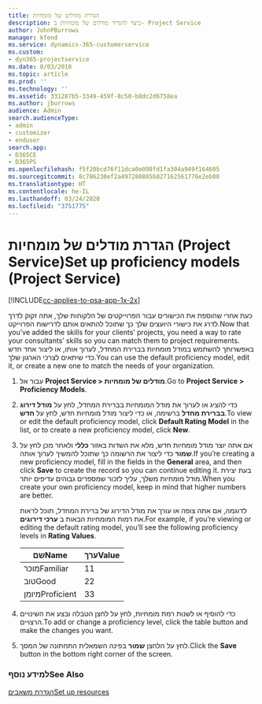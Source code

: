 ```yaml
---
title: ‏‫‏‫הגדרת מודלים של מומחיות
description: כיצד להגדיר מודלים של מומחיות ב- Project Service
author: JohnPBurrows
manager: kfend
ms.service: dynamics-365-customerservice
ms.custom:
- dyn365-projectservice
ms.date: 8/03/2018
ms.topic: article
ms.prod: ''
ms.technology: ''
ms.assetid: 331287b5-3349-459f-8c50-b8dc2d6758ea
ms.author: jburrows
audience: Admin
search.audienceType:
- admin
- customizer
- enduser
search.app:
- D365CE
- D365PS
ms.openlocfilehash: f5f20bcd76f11dca0e098fd1fa304a949f164605
ms.sourcegitcommit: 8c786230ef2a497280885b827162561776e2eb00
ms.translationtype: HT
ms.contentlocale: he-IL
ms.lasthandoff: 03/24/2020
ms.locfileid: "3751775"
---
```

# <a name="set-up-proficiency-models-project-service"></a><span data-ttu-id="50a3f-103">הגדרת מודלים של מומחיות (Project Service)</span><span class="sxs-lookup"><span data-stu-id="50a3f-103">Set up proficiency models (Project Service)</span></span>

[!INCLUDE[cc-applies-to-psa-app-1x-2x](../includes/cc-applies-to-psa-app-1x-2x.md)]

<span data-ttu-id="50a3f-104">כעת אחרי שהוספת את הכישורים עבור הפרוייקטים של הלקוחות שלך, אתה זקוק לדרך לדרג את כישורי היועצים שלך כך שתוכל להתאים אותם לדרישות הפרוייקט.</span><span class="sxs-lookup"><span data-stu-id="50a3f-104">Now that you’ve added the skills for your clients’ projects, you need a way to rate your consultants’ skills so you can match them to project requirements.</span></span> <span data-ttu-id="50a3f-105">באפשרותך להשתמש במודל מומחיות בברירת המחדל, לערוך אותו, או ליצור אחד חדש כדי שיתאים לצרכי הארגון שלך.</span><span class="sxs-lookup"><span data-stu-id="50a3f-105">You can use the default proficiency model, edit it, or create a new one to match the needs of your organization.</span></span>  
  
1.  <span data-ttu-id="50a3f-106">עבור אל **Project Service > מודלים של מומחיות**.</span><span class="sxs-lookup"><span data-stu-id="50a3f-106">Go to **Project Service > Proficiency Models**.</span></span>  
  
2.  <span data-ttu-id="50a3f-107">כדי להציג או לערוך את מודל המומחיות בברירת המחדל, לחץ על **מודל דירוג בברירת מחדל** ברשימה, או כדי ליצור מודל מומחיות חדש, לחץ על **חדש**.</span><span class="sxs-lookup"><span data-stu-id="50a3f-107">To view or edit the default proficiency model, click **Default Rating Model** in the list, or to create a new proficiency model, click **New**.</span></span>  
  
3.  <span data-ttu-id="50a3f-108">אם אתה יוצר מודל מומחיות חדש, מלא את השדות באזור **כללי** ולאחר מכן לחץ על **שמור** כדי ליצור את הרשומה כך שתוכל להמשיך לערוך אותה.</span><span class="sxs-lookup"><span data-stu-id="50a3f-108">If you’re creating a new proficiency model, fill in the fields in the **General** area, and then click **Save** to create the record so you can continue editing it.</span></span> <span data-ttu-id="50a3f-109">בעת יצירת מודל מומחיות משלך, עליך לזכור שמספרים גבוהים עדיפים יותר.</span><span class="sxs-lookup"><span data-stu-id="50a3f-109">When you create your own proficiency model, keep in mind that higher numbers are better.</span></span>  
  
     <span data-ttu-id="50a3f-110">לדוגמה, אם אתה צופה או עורך את מודל הדירוג של ברירת המחדל, תוכל לראות את רמות המומחיות הבאות ב **ערכי דירוגים**.</span><span class="sxs-lookup"><span data-stu-id="50a3f-110">For example, if you’re viewing or editing the default rating model, you’ll see the following proficiency levels in **Rating Values**.</span></span>  
  
    |<span data-ttu-id="50a3f-111">שם</span><span class="sxs-lookup"><span data-stu-id="50a3f-111">Name</span></span>|<span data-ttu-id="50a3f-112">ערך</span><span class="sxs-lookup"><span data-stu-id="50a3f-112">Value</span></span>|  
    |----------|-----------|  
    |<span data-ttu-id="50a3f-113">מוכר</span><span class="sxs-lookup"><span data-stu-id="50a3f-113">Familiar</span></span>|<span data-ttu-id="50a3f-114">1</span><span class="sxs-lookup"><span data-stu-id="50a3f-114">1</span></span>|  
    |<span data-ttu-id="50a3f-115">טוב</span><span class="sxs-lookup"><span data-stu-id="50a3f-115">Good</span></span>|<span data-ttu-id="50a3f-116">2</span><span class="sxs-lookup"><span data-stu-id="50a3f-116">2</span></span>|  
    |<span data-ttu-id="50a3f-117">מיומן</span><span class="sxs-lookup"><span data-stu-id="50a3f-117">Proficient</span></span>|<span data-ttu-id="50a3f-118">3</span><span class="sxs-lookup"><span data-stu-id="50a3f-118">3</span></span>|  
  
4.  <span data-ttu-id="50a3f-119">כדי להוסיף או לשנות רמת מומחיות, לחץ על לחצן הטבלה ובצע את השינויים הרצויים.</span><span class="sxs-lookup"><span data-stu-id="50a3f-119">To add or change a proficiency level, click the table button and make the changes you want.</span></span>  
  
5.  <span data-ttu-id="50a3f-120">לחץ על הלחצן **שמור** בפינה השמאלית התחתונה של המסך.</span><span class="sxs-lookup"><span data-stu-id="50a3f-120">Click the **Save** button in the bottom right corner of the screen.</span></span>  
  
### <a name="see-also"></a><span data-ttu-id="50a3f-121">למידע נוסף</span><span class="sxs-lookup"><span data-stu-id="50a3f-121">See Also</span></span>  
 [<span data-ttu-id="50a3f-122">הגדרת משאבים</span><span class="sxs-lookup"><span data-stu-id="50a3f-122">Set up resources</span></span>](../project-service/set-up-resources.md)

